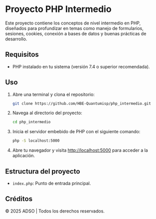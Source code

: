 # Proyecto PHP Intermedio

Este proyecto contiene los conceptos de nivel intermedio en PHP, diseñados para profundizar en temas como manejo de formularios, sesiones, cookies, conexión a bases de datos y buenas prácticas de desarrollo.

## Requisitos

- PHP instalado en tu sistema (versión 7.4 o superior recomendada).

## Uso

1. Abre una terminal y clona el repositorio:

   ```sh
   git clone https://github.com/HBE-Quantumisp/php_intermedio.git
   ```

2. Navega al directorio del proyecto:

   ```sh
   cd php_intermedio
   ```

3. Inicia el servidor embebido de PHP con el siguiente comando:

   ```sh
   php -S localhost:5000
   ```

4. Abre tu navegador y visita [http://localhost:5000](http://localhost:5000) para acceder a la aplicación.

## Estructura del proyecto

- `index.php`: Punto de entrada principal.

## Créditos

© 2025 ADSO | Todos los derechos reservados.
